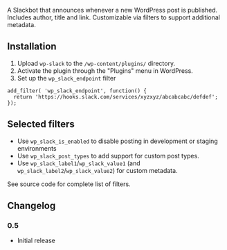 A Slackbot that announces whenever a new WordPress post is published. Includes author, title and link. Customizable via filters to support additional metadata.


## Installation
1. Upload `wp-slack` to the `/wp-content/plugins/` directory.
1. Activate the plugin through the "Plugins" menu in WordPress.
1. Set up the `wp_slack_endpoint` filter

```
add_filter( 'wp_slack_endpoint', function() {
  return 'https://hooks.slack.com/services/xyzxyz/abcabcabc/defdef';
});
```

## Selected filters
* Use `wp_slack_is_enabled` to disable posting in development or staging environments
* Use `wp_slack_post_types` to add support for custom post types.
* Use `wp_slack_label1`/`wp_slack_value1` (and `wp_slack_label2`/`wp_slack_value2`) for custom metadata.

See source code for complete list of filters.



## Changelog

### 0.5
* Initial release
